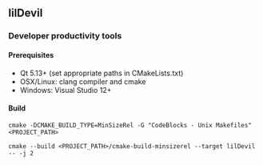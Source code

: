 ## lilDevil
### Developer productivity tools


#### Prerequisites
 - Qt 5.13+ (set appropriate paths in CMakeLists.txt)
 - OSX/Linux: clang compiler and cmake
 - Windows: Visual Studio 12+
 
#### Build
`cmake -DCMAKE_BUILD_TYPE=MinSizeRel -G "CodeBlocks - Unix Makefiles" <PROJECT_PATH>`

`cmake --build <PROJECT_PATH>/cmake-build-minsizerel --target lilDevil -- -j 2`
